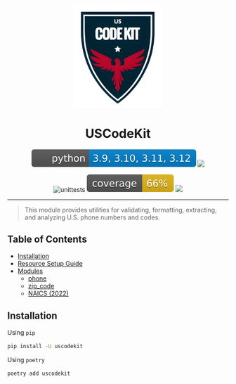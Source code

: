 <p align="center">
  <img src="https://raw.githubusercontent.com/rk4bir/USCodeKit/refs/heads/main/docs/logo.png" alt="USCodeKit_logo" width="200"/>
</p>

<h1 align="center">USCodeKit</h1>

<p align="center">
<img src="https://raw.githubusercontent.com/rk4bir/USCodeKit/refs/heads/main/docs/pyversions.svg" alt="Python versions" />
<a href="https://pypi.org/project/uscodekit/"><img src="https://badge.fury.io/py/uscodekit.svg?icon=si%3Apython" /></a>
</p>

<p align="center">
<img src="https://github.com/rk4bir/USCodeKit/actions/workflows/tests.yaml/badge.svg" alt="unittests" />
<img src="https://raw.githubusercontent.com/rk4bir/USCodeKit/refs/heads/main/docs/coverage.svg" alt="Coverage"/>
<img src="https://github.com/rk4bir/USCodeKit/actions/workflows/publish.yaml/badge.svg" />
</p>

---

> This module provides utilities for validating, formatting, extracting, and analyzing U.S. phone numbers and codes.

## Table of Contents

- [Installation](#installation)
- [Resource Setup Guide](./setup/README.md)
- [Modules](#functions)
  - [phone](./phone/README.md)
  - [zip_code](./zip_code/README.md)
  - [NAICS (2022)](./naics/README.md)

## Installation

Using `pip`

```bash
pip install -U uscodekit
```

Using `poetry`

```bash
poetry add uscodekit
```
